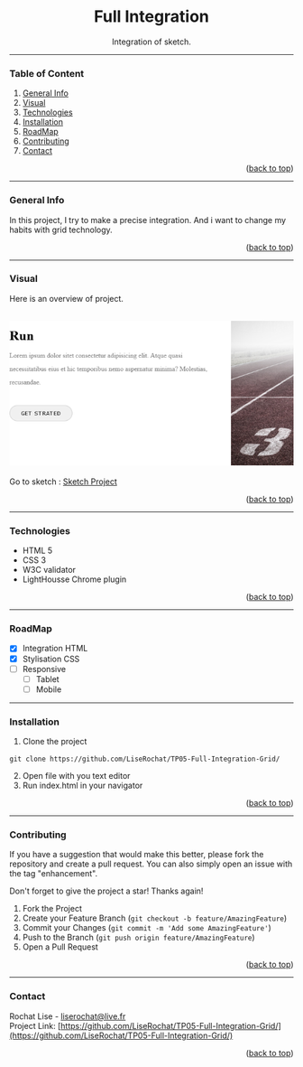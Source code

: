 <div id="top"></div>

<div align="center">
  <h1> Full Integration </h1>
  <p>Integration of sketch.</p>
</div>

***

### Table of Content
1. [General Info](#general-info)
3. [Visual](#visual)
4. [Technologies](#technologies)
5. [Installation](#installation)
6. [RoadMap](#roadmap)
7. [Contributing](#contributing)
8. [Contact](#contact)
<p align="right">(<a href="#top">back to top</a>)</p>

***

### General Info
In this project, I try to make a precise integration. And i want to change my habits with grid technology.
<p align="right">(<a href="#top">back to top</a>)</p>

***

### Visual
Here is an overview of project. </br>
</br>
<div align="center">
  <img src="assets/img/screenshot01.png" alt="screenshot project">
</div>
<br>
Go to sketch : <a href="https://github.com/LiseRochat/TP05-Full-Integration-Grid/assets/sketch" title="sketch">Sketch Project</a>
<p align="right">(<a href="#top">back to top</a>)</p>

***

### Technologies
- HTML 5
- CSS 3
- W3C validator
- LightHousse Chrome plugin
<p align="right">(<a href="#top">back to top</a>)</p>

***
### RoadMap 

- [x] Integration HTML
- [x] Stylisation CSS
- [ ] Responsive
    - [ ] Tablet
    - [ ] Mobile

***

### Installation

1. Clone the project
```
git clone https://github.com/LiseRochat/TP05-Full-Integration-Grid/
```
2. Open file with you text editor 
3. Run index.html in your navigator
<p align="right">(<a href="#top">back to top</a>)</p>

***

### Contributing
If you have a suggestion that would make this better, please fork the repository and create a pull request. You can also simply open an issue with the tag "enhancement".

Don't forget to give the project a star! Thanks again!

1. Fork the Project
2. Create your Feature Branch (`git checkout -b feature/AmazingFeature`)
3. Commit your Changes (`git commit -m 'Add some AmazingFeature'`)
4. Push to the Branch (`git push origin feature/AmazingFeature`)
5. Open a Pull Request
<p align="right">(<a href="#top">back to top</a>)</p>

***

### Contact 
Rochat Lise - liserochat@live.fr </br>
Project Link: [https://github.com/LiseRochat/TP05-Full-Integration-Grid/](https://github.com/LiseRochat/TP05-Full-Integration-Grid/)
<p align="right">(<a href="#top">back to top</a>)</p>



